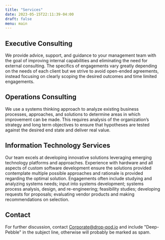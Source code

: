```yaml
---
title: "Services"
date: 2023-05-15T22:11:39-04:00
draft: false
menu: main
---
```


## Executive Consulting
We provide advice, support, and guidance to your management team with the goal of improving internal capabilities and eliminating the need for external consulting. The specifics of engagements vary greatly depending on the needs of each client but we strive to avoid open-ended agreements, instead focusing on clearly scoping the desired outcomes and time limited engagements.

## Operations Consulting
We use a systems thinking approach to analyze existing business processes, approaches, and solutions to determine areas in which improvement can be made. This requires analysis of the organization’s strategy and long term objectives to ensure that hypotheses are tested against the desired end state and deliver real value.

## Information Technology Services
Our team excels at developing innovative solutions leveraging emerging technology platforms and approaches. Experience with hardware and all aspects of custom software development ensure the solutions provided contemplate multiple possible approaches and rationale is provided regarding the optimal solution. Engagements often include studying and analyzing systems needs; input into systems development; systems process analysis, design, and re-engineering; feasibility studies; developing requests for proposals; evaluating vendor products and making recommendations on selection.


## Contact

For further discussion, contact <Corporate@drop-pod.io> and include "Deep-Pebble" in the subject line, otherwise will probably be marked as spam.

